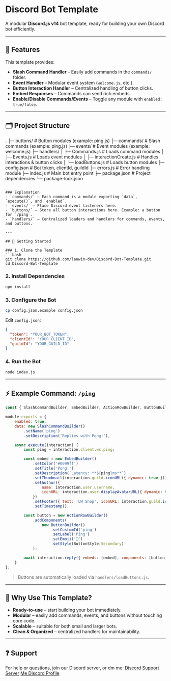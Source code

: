 
# Discord Bot Template
A modular **Discord.js v14** bot template, ready for building your own Discord bot efficiently.

---

## 🌟 Features
This template provides:

- **Slash Command Handler** – Easily add commands in the `commands/` folder.
- **Event Handler** – Modular event system (`welcome.js`, etc.).
- **Button Interaction Handler** – Centralized handling of button clicks.
- **Embed Responses** – Commands can send rich embeds.
- **Enable/Disable Commands/Events** – Toggle any module with `enabled: true/false`.

---

## 🗂 Project Structure


.
├─ buttons/                 # Button modules (example: ping.js)
├─ commands/                # Slash commands (example: ping.js)
├─ events/                  # Event modules (example: welcome.js)
├─ handlers/
│   ├─ Commands.js          # Loads command modules
│   ├─ Events.js            # Loads event modules
│   ├─ interactionCreate.js # Handles interactions & button clicks
│   └─ loadButtons.js       # Loads button modules
├─ config.json              # Bot token, clientId, guildId
├─ errors.js                # Error handling module
├─ index.js                 # Main bot entry point
├─ package.json             # Project dependencies
└─ package-lock.json

````

### Explanation
- `commands/` – Each command is a module exporting `data`, `execute()`, and `enabled`.
- `events/` – Place Discord event listeners here.
- `buttons/` – Store all button interactions here. Example: a button for `/ping`.
- `handlers/` – Centralized loaders and handlers for commands, events, and buttons.

---

## 🚀 Getting Started

### 1. Clone the Template
```bash
git clone https://github.com/lauwin-dev/Discord-Bot-Template.git
cd Discord-Bot-Template
````

### 2. Install Dependencies

```bash
npm install
```

### 3. Configure the Bot

```bash
cp config.json.example config.json
```

Edit `config.json`:

```json
{
  "token": "YOUR_BOT_TOKEN",
  "clientId": "YOUR_CLIENT_ID",
  "guildId": "YOUR_GUILD_ID"
}
```

### 4. Run the Bot

```bash
node index.js
```

---

## ⚡ Example Command: `/ping`

```js
const { SlashCommandBuilder, EmbedBuilder, ActionRowBuilder, ButtonBuilder, ButtonStyle } = require('discord.js');

module.exports = {
    enabled: true,
    data: new SlashCommandBuilder()
        .setName('ping')
        .setDescription('Replies with Pong!'),

    async execute(interaction) {
        const ping = interaction.client.ws.ping;

        const embed = new EmbedBuilder()
            .setColor('#0099ff')
            .setTitle('Pong!')
            .setDescription(`Latency: **${ping}ms**`)
            .setThumbnail(interaction.guild.iconURL({ dynamic: true }))
            .setAuthor({
                name: interaction.user.username,
                iconURL: interaction.user.displayAvatarURL({ dynamic: true })
            })
            .setFooter({ text: 'LW Shop', iconURL: interaction.guild.iconURL({ dynamic: true }) })
            .setTimestamp();

        const button = new ActionRowBuilder()
            .addComponents(
                new ButtonBuilder()
                    .setCustomId('ping')
                    .setLabel('Ping')
                    .setEmoji('🏓')
                    .setStyle(ButtonStyle.Secondary)
            );

        await interaction.reply({ embeds: [embed], components: [button] });
    }
};
```

> Buttons are automatically loaded via `handlers/loadButtons.js`.

---

## 🎯 Why Use This Template?

* **Ready-to-use** – start building your bot immediately.
* **Modular** – easily add commands, events, and buttons without touching core code.
* **Scalable** – suitable for both small and larger bots.
* **Clean & Organized** – centralized handlers for maintainability.

---

## ❓ Support

For help or questions, join our Discord server, or dm me:
[Discord Support Server](https://discord.gg/JKqKZjbq)
[Me Discord Profile](https://discord.com/users/789168526065008640)

